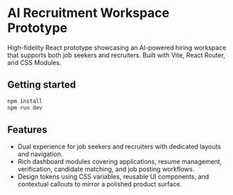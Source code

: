 # AI Recruitment Workspace Prototype

High-fidelity React prototype showcasing an AI-powered hiring workspace that supports both job seekers and recruiters. Built with Vite, React Router, and CSS Modules.

## Getting started

```bash
npm install
npm run dev
```

## Features

- Dual experience for job seekers and recruiters with dedicated layouts and navigation.
- Rich dashboard modules covering applications, resume management, verification, candidate matching, and job posting workflows.
- Design tokens using CSS variables, reusable UI components, and contextual callouts to mirror a polished product surface.
